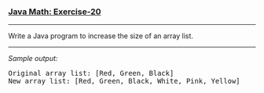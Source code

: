 ### [Java Math: Exercise-20](https://www.w3resource.com/java-exercises/collection/java-collection-exercise-20.php)

***
<p>Write a Java program to increase the size of an array list.</p>

***
_Sample output:_
<pre class="output">
Original array list: [Red, Green, Black]                               
New array list: [Red, Green, Black, White, Pink, Yellow]
</pre>